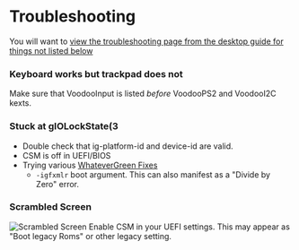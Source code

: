 # Troubleshooting

You will want to [view the troubleshooting page from the desktop guide for things not listed below](https://dortania.github.io/OpenCore-Desktop-Guide/troubleshooting/troubleshooting.html)

### Keyboard works but trackpad does not

Make sure that VoodooInput is listed *before* VoodooPS2 and VoodooI2C kexts.

### Stuck at gIOLockState(3

* Double check that ig-platform-id and device-id are valid.
* CSM is off in UEFI/BIOS
* Trying various [WhateverGreen Fixes](https://github.com/acidanthera/WhateverGreen/blob/master/Manual/FAQ.IntelHD.en.md)
  * `-igfxmlr` boot argument. This can also manifest as a "Divide by Zero" error.

### Scrambled Screen

![Scrambled Screen](/images/install/Scrambled.jpg)
Enable CSM in your UEFI settings. This may appear as "Boot legacy Roms" or other legacy setting.
